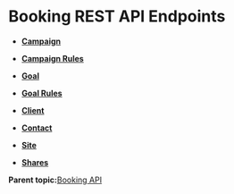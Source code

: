 # Booking REST API Endpoints

-   **[Campaign](../../../oadtech/ad_serving/dg/rest_campaign_endpoint.md)**  

-   **[Campaign Rules](../../../oadtech/ad_serving/dg/rest_campaign_rules_endpoint.md)**  

-   **[Goal](../../../oadtech/ad_serving/dg/rest_goal_endpoint.md)**  

-   **[Goal Rules](../../../oadtech/ad_serving/dg/rest_goal_rules_endpoint.md)**  

-   **[Client](../../../oadtech/ad_serving/dg/rest_client_endpoint.md)**  

-   **[Contact](../../../oadtech/ad_serving/dg/rest_contact_endpoint.md)**  

-   **[Site](../../../oadtech/ad_serving/dg/rest_site_endpoint.md)**  

-   **[Shares](../../../oadtech/ad_serving/dg/rest_shares_endpoint.md)**  


**Parent topic:**[Booking API](../../../oadtech/ad_serving/dg/rest_booking_api.md)

